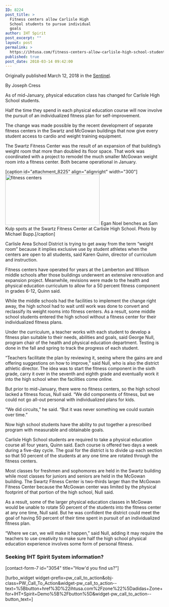 ```yaml
---
ID: 8224
post_title: >
  Fitness centers allow Carlisle High
  School students to pursue individual
  goals
author: IHT Spirit
post_excerpt: ""
layout: post
permalink: >
  https://ihtusa.com/fitness-centers-allow-carlisle-high-school-students-to-pursue-individual-goals/
published: true
post_date: 2018-03-14 09:42:00
---
```

Originally published March 12, 2018 in the <a href="http://cumberlink.com/news/local/education/fitness-centers-allow-carlisle-high-school-students-to-pursue-individual/article_9778e08f-4c0d-58a5-83ed-9b1497cb53dd.html" target="_blank" rel="nofollow noopener">Sentinel</a>.

By Joseph Cress

As of mid-January, physical education class has changed for Carlisle High School students.
<div class="subscriber-preview">

Half the time they spend in each physical education course will now involve the pursuit of an individualized fitness plan for self-improvement.

</div>
<div class="subscriber-only">

The change was made possible by the recent development of separate fitness centers in the Swartz and McGowan buildings that now give every student access to cardio and weight training equipment.

</div>
<div id="tncms-region-article_instory_top" class="tncms-region hidden-print">The Swartz Fitness Center was the result of an expansion of that building’s weight room that more than doubled its floor space. That work was coordinated with a project to remodel the much smaller McGowan weight room into a fitness center. Both became operational in January.</div>
<!--more-->
<div class="subscriber-only">

[caption id="attachment_8225" align="alignright" width="300"]<a href="https://ihtusa.com/wp-content/uploads/2018/03/5aa6d63060357.image_.jpg"><img class="wp-image-8225 size-medium" src="https://ihtusa.com/wp-content/uploads/2018/03/5aa6d63060357.image_-300x161.jpg" alt="fitness centers" width="300" height="161" /></a> Egan Noel benches as Sam Kulp spots at the Swartz Fitness Center at Carlisle High School. Photo by Michael Bupp.[/caption]

Carlisle Area School District is trying to get away from the term “weight room” because it implies exclusive use by student athletes when the centers are open to all students, said Karen Quinn, director of curriculum and instruction.

</div>
<div class="subscriber-only">

Fitness centers have operated for years at the Lamberton and Wilson middle schools after those buildings underwent an extensive renovation and expansion project. Meanwhile, revisions were made to the health and physical education curriculum to allow for a 50 percent fitness component in grades 6-12, Quinn said.

</div>
<div class="subscriber-only">

While the middle schools had the facilities to implement the change right away, the high school had to wait until work was done to convert and reclassify its weight rooms into fitness centers. As a result, some middle school students entered the high school without a fitness center for their individualized fitness plans.

</div>
<div class="subscriber-only">

Under the curriculum, a teacher works with each student to develop a fitness plan suitable to their needs, abilities and goals, said George Null, program chair of the health and physical education department. Testing is done in the fall and spring to track the progress of each student.

</div>
<div class="subscriber-only">

“Teachers facilitate the plan by reviewing it, seeing where the gains are and offering suggestions on how to improve,” said Null, who is also the district athletic director. The idea was to start the fitness component in the sixth grade, carry it over in the seventh and eighth grade and eventually work it into the high school when the facilities come online.

</div>
<div class="subscriber-only">

But prior to mid-January, there were no fitness centers, so the high school lacked a fitness focus, Null said. “We did components of fitness, but we could not go all-out personal with individualized plans for kids.

</div>
<div class="subscriber-only">

“We did circuits,” he said. “But it was never something we could sustain over time.”

</div>
<div class="subscriber-only">

Now high school students have the ability to put together a prescribed program with measurable and obtainable goals.

</div>
<div class="subscriber-only">

Carlisle High School students are required to take a physical education course all four years, Quinn said. Each course is offered two days a week during a five-day cycle. The goal for the district is to divide up each section so that 50 percent of the students at any one time are rotated through the fitness centers.

</div>
<div class="subscriber-only">

Most classes for freshmen and sophomores are held in the Swartz building while most classes for juniors and seniors are held in the McGowan building. The Swartz Fitness Center is two-thirds larger than the McGowan Fitness Center because the McGowan center was limited by the physical footprint of that portion of the high school, Null said.

</div>
<div class="subscriber-only">

As a result, some of the larger physical education classes in McGowan would be unable to rotate 50 percent of the students into the fitness center at any one time, Null said. But he was confident the district could meet the goal of having 50 percent of their time spent in pursuit of an individualized fitness plan.

</div>
<div class="subscriber-only">

“Where we can, we will make it happen,” said Null, adding it may require the teachers to use creativity to make sure half the high school physical education experience involves some form of personal fitness.
<h3 class="article-newsletter-signup">Seeking IHT Spirit System information?</h3>
<p class="article-newsletter-signup">[contact-form-7 id="3054" title="How'd you find us?"]</p>
[turbo_widget widget-prefix=pw_call_to_action&obj-class=PW_Call_To_Action&widget-pw_call_to_action--text=%5Bbutton+href%3D%22ihtusa.com%2Fzone%22%5Dadidas+Zone+for+IHT+Spirit+Demo%5B%2Fbutton%5D&widget-pw_call_to_action--button_text=]

</div>